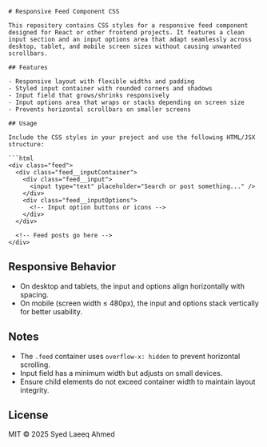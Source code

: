 

````
# Responsive Feed Component CSS

This repository contains CSS styles for a responsive feed component designed for React or other frontend projects. It features a clean input section and an input options area that adapt seamlessly across desktop, tablet, and mobile screen sizes without causing unwanted scrollbars.

## Features

- Responsive layout with flexible widths and padding
- Styled input container with rounded corners and shadows
- Input field that grows/shrinks responsively
- Input options area that wraps or stacks depending on screen size
- Prevents horizontal scrollbars on smaller screens

## Usage

Include the CSS styles in your project and use the following HTML/JSX structure:

```html
<div class="feed">
  <div class="feed__inputContainer">
    <div class="feed__input">
      <input type="text" placeholder="Search or post something..." />
    </div>
    <div class="feed__inputOptions">
      <!-- Input option buttons or icons -->
    </div>
  </div>

  <!-- Feed posts go here -->
</div>
````

## Responsive Behavior

* On desktop and tablets, the input and options align horizontally with spacing.
* On mobile (screen width ≤ 480px), the input and options stack vertically for better usability.

## Notes

* The `.feed` container uses `overflow-x: hidden` to prevent horizontal scrolling.
* Input field has a minimum width but adjusts on small devices.
* Ensure child elements do not exceed container width to maintain layout integrity.

## License

MIT © 2025 Syed Laeeq Ahmed

```


